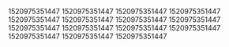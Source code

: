 1520975351447
1520975351447
1520975351447
1520975351447
1520975351447
1520975351447
1520975351447
1520975351447
1520975351447
1520975351447
1520975351447
1520975351447
1520975351447
1520975351447
1520975351447